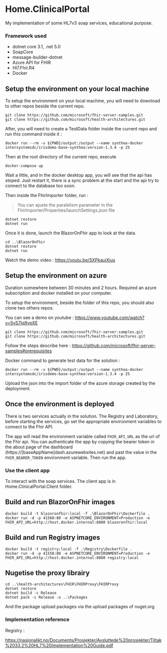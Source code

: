 # Home.ClinicalPortal

My implementation of some HL7v3 soap services, educational purpose.

### Framework used

- dotnet core 3.1, .net 5.0
- SoapCore
- message-builder-dotnet
- Azure API for FHIR
- Hl7.Fhir.R4
- Docker

## Setup the environment on your local machine

To setup the environment on your local machine, you will need to download to other repos beside the current repo.

```
git clone https://github.com/microsoft/fhir-server-samples.git
git clone https://github.com/microsoft/health-architectures.git
```

After, you will need to create a TestData folder inside the current repo and run this command inside it :

```
docker run --rm -v ${PWD}/output:/output --name synthea-docker intersystemsdc/irisdemo-base-synthea:version-1.3.4 -p 25
```

Then at the root directory of the current repo, execute 

```
docker-compose up
```

Wait a little, and in the docker desktop app, you will see that the api has stoped. Just restart it, there is a sync problem at the start and the api try to connect to the database too soon.

Then inside the FhirImporter folder, run :

> You can ajuste the paralelism parameter in the FhirImporter/Properties/launchSettings.json file

```
dotnet restore
dotnet run
```

Once it is done, launch the BlazorOnFhir app to look at the data.

```
cd ..\BlazorOnFhir
dotnet restore
dotnet run
```

Watch the demo video : https://youtu.be/SXPkaujXius

## Setup the environment on azure

Duration somewhere between 30 minutes and 2 hours. 
Required an azure subscription and docker installed on your computer.

To setup the environment, beside the folder of this repo, you should also clone two others repos.

You can see a demo on youtube : https://www.youtube.com/watch?v=5vS7Iq9vpXE

```
git clone https://github.com/microsoft/fhir-server-samples.git
git clone https://github.com/microsoft/health-architectures.git
```

Follow the steps describe here : https://github.com/microsoft/fhir-server-samples#prerequisites

Docker command to generate test data for the solution :

```
docker run --rm -v ${PWD}/output:/output --name synthea-docker intersystemsdc/irisdemo-base-synthea:version-1.3.4 -p 25
```

Upload the json into the import folder of the azure storage created by the deployment.

## Once the environment is deployed

There is two services actually in the solution. The Registry and Laboratory, before starting the services, go set the appropriate environment variables to connect to the Fhir API.

The app will read the environment variable called ```FHIR_API_URL``` as the url of the Fhir api. You can authenticate the app by copying the bearer token in the about page of the dashboard (https://[baseAppName]dash.azurewebsites.net) and past the value in the ```FHIR_BEARER_TOKEN``` environment variable. Then run the app.

### Use the client app

To interact with the soap services. The client app is in Home.ClinicalPortal.Client folder.

## Build and run BlazorOnFhir images

```
docker build -t blazoronfhir:local -f .\BlazorOnFhir\Dockerfile .
docker run -d -p 41560:80 -e ASPNETCORE_ENVIRONMENT=Production -e FHIR_API_URL=http://host.docker.internal:8080 blazoronfhir:local
```

## Build and run Registry images

```
docker build -t registry:local -f .\Registry\Dockerfile .
docker run -d -p 41558:80 -e ASPNETCORE_ENVIRONMENT=Production -e FHIR_API_URL=http://host.docker.internal:8080 registry:local
```

## Nugetise the proxy librairy

```
cd ..\health-architectures\FHIR\FHIRProxy\FHIRProxy
dotnet restore
dotnet build -c Release
dotnet pack -c Release -o ..\Packages
```

And the package upload packages via the upload packages of nuget.org

### Implementation reference

Registry : 

https://nasjonalikt.no/Documents/Prosjekter/Avsluttede%20prosjekter/Tiltak%2033.2%20HL7%20Implementation%20Guide.pdf
